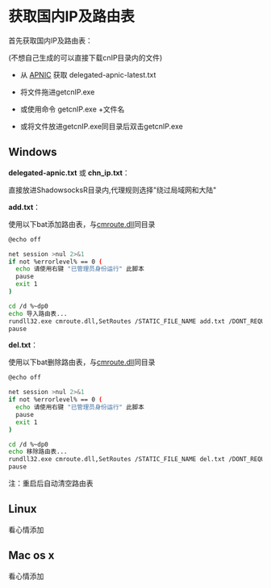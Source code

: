 # 获取国内IP及路由表

首先获取国内IP及路由表：

(不想自己生成的可以直接下载cnIP目录内的文件)

* 从 [APNIC](http://ftp.apnic.net/apnic/stats/apnic/delegated-apnic-latest) 获取 delegated-apnic-latest.txt

* 将文件拖进getcnIP.exe

* 或使用命令 getcnIP.exe +文件名

* 或将文件放进getcnIP.exe同目录后双击getcnIP.exe

## Windows
__delegated-apnic.txt__ 或 __chn_ip.txt__：

直接放进ShadowsocksR目录内,代理规则选择"绕过局域网和大陆"

__add.txt__：

使用以下bat添加路由表，与[cmroute.dll](https://github.com/HMBSbige/getcnIP/releases/download/1.0/cmroute.dll)同目录
```bash
@echo off

net session >nul 2>&1
if not %errorlevel% == 0 (
  echo 请使用右键 "已管理员身份运行" 此脚本
  pause
  exit 1
)

cd /d %~dp0
echo 导入路由表...
rundll32.exe cmroute.dll,SetRoutes /STATIC_FILE_NAME add.txt /DONT_REQUIRE_URL /IPHLPAPI_ACCESS_DENIED_OK
pause
```
__del.txt__：

使用以下bat删除路由表，与[cmroute.dll](https://github.com/HMBSbige/getcnIP/releases/download/1.0/cmroute.dll)同目录
```bash
@echo off

net session >nul 2>&1
if not %errorlevel% == 0 (
  echo 请使用右键 "已管理员身份运行" 此脚本
  pause
  exit 1
)

cd /d %~dp0
echo 移除路由表...
rundll32.exe cmroute.dll,SetRoutes /STATIC_FILE_NAME del.txt /DONT_REQUIRE_URL /IPHLPAPI_ACCESS_DENIED_OK
pause
```

注：重启后自动清空路由表
## Linux
看心情添加
## Mac os x
看心情添加
